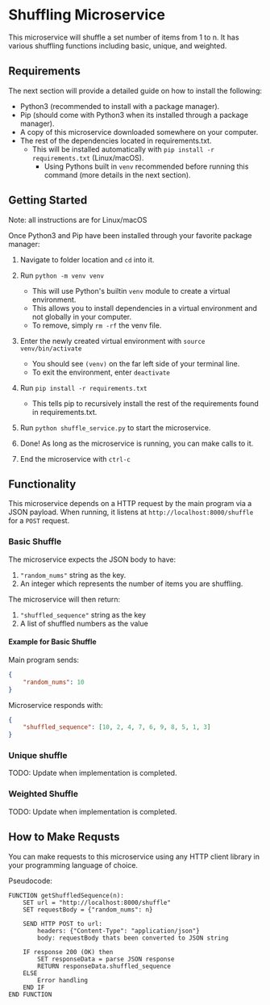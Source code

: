 #  Shuffling Microservice
This microservice will shuffle a set number of items from 1 to n. It has various shuffling functions including basic, unique, and weighted. 

## Requirements
The next section will provide a detailed guide on how to install the following:
- Python3 (recommended to install with a package manager).
- Pip (should come with Python3 when its installed through a package manager).
- A copy of this microservice downloaded somewhere on your computer.
- The rest of the dependencies located in requirements.txt.
    - This will be installed automatically with `pip install -r requirements.txt` (Linux/macOS).
        - Using Pythons built in `venv` recommended before running this command (more details in the next section).


## Getting Started
Note: all instructions are for Linux/macOS

Once Python3 and Pip have been installed through your favorite package manager:
1. Navigate to folder location and `cd` into it.
2. Run `python -m venv venv`
    - This will use Python's builtin `venv` module to create a virtual environment.
    - This allows you to install dependencies in a virtual environment and not globally in your computer.
    - To remove, simply `rm -rf` the venv file.

3. Enter the newly created virtual environment with `source venv/bin/activate`
    - You should see `(venv)` on the far left side of your terminal line.
    - To exit the environment, enter `deactivate`

4. Run `pip install -r requirements.txt`
    - This tells pip to recursively install the rest of the requirements found in requirements.txt.

5. Run `python shuffle_service.py` to start the microservice.

6. Done! As long as the microservice is running, you can make calls to it.

7. End the microservice with `ctrl-c`


## Functionality

This microservice depends on a HTTP request by the main program via a JSON payload.
When running, it listens at `http://localhost:8000/shuffle` for a `POST` request.

### Basic Shuffle
The microservice expects the JSON body to have:
1. `"random_nums"` string as the key.
2. An integer which represents the number of items you are shuffling.

The microservice will then return:
1. `"shuffled_sequence"` string as the key
2. A list of shuffled numbers as the value

#### Example for Basic Shuffle
Main program sends:
```JSON
{
    "random_nums": 10
}
```
Microservice responds with:
```JSON
{
    "shuffled_sequence": [10, 2, 4, 7, 6, 9, 8, 5, 1, 3]
}
```

### Unique shuffle
TODO: Update when implementation is completed.

### Weighted Shuffle
TODO: Update when implementation is completed.


## How to Make Requsts
You can make requests to this microservice using any HTTP client library in your programming language of choice.

Pseudocode:

```Pseudocode
FUNCTION getShuffledSequence(n):
    SET url = "http://localhost:8000/shuffle"
    SET requestBody = {"random_nums": n}

    SEND HTTP POST to url:
        headers: {"Content-Type": "application/json"}
        body: requestBody thats been converted to JSON string

    IF response 200 (OK) then
        SET responseData = parse JSON response
        RETURN responseData.shuffled_sequence
    ELSE
        Error handling
    END IF
END FUNCTION

